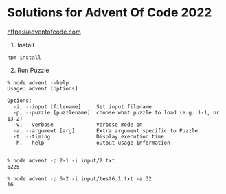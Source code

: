 # Solutions for Advent Of Code 2022

https://adventofcode.com

1. Install

```
npm install
```

2. Run Puzzle

```
% node advent --help
Usage: advent [options]

Options:
  -i, --input [filename]     Set input filename
  -p, --puzzle [puzzlename]  choose what puzzle to load (e.g. 1-1, or 13-2)
  -v, --verbose              Verbose mode on
  -a, --argument [arg]       Extra argument specific to Puzzle
  -t, --timing               Display execution time
  -h, --help                 output usage information


% node advent -p 2-1 -i input/2.txt
6225

% node advent -p 6-2 -i input/test6.1.txt -a 32
16
```
